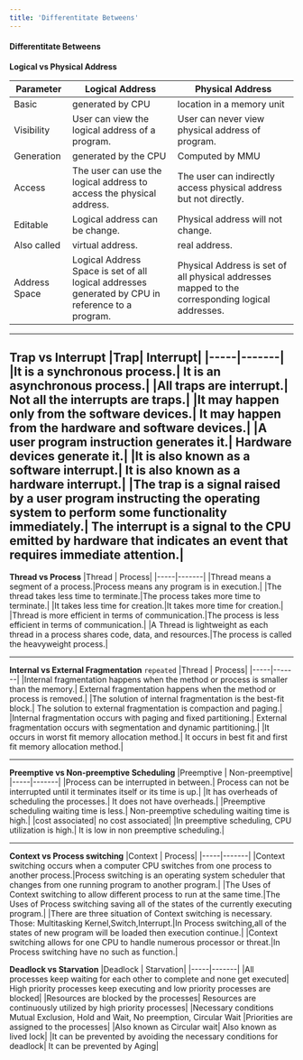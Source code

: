 ```yaml
---
title: 'Differentitate Betweens'
---
```


#### Differentitate Betweens

**Logical vs Physical Address**

| Parameter | Logical Address | Physical Address |
|------|-----|-------|
|Basic|	generated by CPU|	location in a memory unit
|Visibility| User can view the logical address of a program. |	User can never view physical address of program.|
|Generation|	generated by the CPU|	Computed by MMU
|Access|	The user can use the logical address to access the physical address.|	The user can indirectly access physical address but not directly.|
|Editable |	Logical address can be change. | Physical address will not change.
|Also called |	virtual address.|	real address.|
|Address Space|	Logical Address Space is set of all logical addresses generated by CPU in reference to a program.|	Physical Address is set of all physical addresses mapped to the corresponding logical addresses.|

---
**Trap vs Interrupt**
|Trap|	Interrupt|
|-----|-------|
|It is a synchronous process.|	It is an asynchronous process.|
|All traps are interrupt.|	Not all the interrupts are traps.|
|It may happen only from the software devices.|	It may happen from the hardware and software devices.|
|A user program instruction generates it.|	Hardware devices generate it.|
|It is also known as a software interrupt.|	It is also known as a hardware interrupt.|
|The trap is a signal raised by a user program instructing the operating system to perform some functionality immediately.|	The interrupt is a signal to the CPU emitted by hardware that indicates an event that requires immediate attention.|
---

**Thread vs Process**
|Thread | Process|
|-----|-------|
|Thread means a segment of a process.|Process means any program is in execution.|
|The thread takes less time to terminate.|The process takes more time to terminate.|
|It takes less time for creation.|It takes more time for creation.|
|Thread is more efficient in terms of communication.|The process is less efficient in terms of communication.|
|A Thread is lightweight as each thread in a process shares code, data, and resources.|The process is called the heavyweight process.|

---
**Internal vs External Fragmentation** `repeated`
|Thread | Process|
|-----|-------|
|Internal fragmentation happens when the method or process is smaller than the memory.|	External fragmentation happens when the method or process is removed.|
|The solution of internal fragmentation is the best-fit block.|	The solution to external fragmentation is compaction and paging.|
|Internal fragmentation occurs with paging and fixed partitioning.| 	External fragmentation occurs with segmentation and dynamic partitioning.|
|It occurs in worst fit memory allocation method.| 	It occurs in best fit and first fit memory allocation method.|

---

**Preemptive vs Non-preemptive Scheduling**
|Preemptive | Non-preemptive|
|-----|-------|
|Process can be interrupted in between.| Process can not be interrupted until it terminates itself or its time is up.|
|It has overheads of scheduling the processes.|	It does not have overheads.|
|Preemptive scheduling waiting time is less.| Non-preemptive scheduling waiting time is high.|
|cost associated|	no cost associated|
|In preemptive scheduling, CPU utilization is high.| It is low in non preemptive scheduling.|

---

**Context vs Process switching**
|Context | Process|
|-----|-------|
|Context switching occurs when a computer CPU switches from one process to another process.|Process switching is an operating system scheduler that changes from one running program to another program.|
|The Uses of Context switching to allow different process to run at the same time.|The Uses of Process switching saving all of the states of the currently executing program.|
|There are three situation of Context switching is necessary. Those: Multitasking Kernel,Switch,Interrupt.|In Process switching,all of the states of new program will be loaded then execution continue.|
|Context switching allows for one CPU to handle numerous processor or threat.|In Process switching have no such as function.|

**Deadlock vs Starvation**
|Deadlock | Starvation|
|-----|-------|
|All processes keep waiting for each other to complete and none get executed| High priority processes keep executing and low priority processes are blocked|
|Resources are blocked by the processes| Resources are continuously utilized by high priority processes|
|Necessary conditions Mutual Exclusion, Hold and Wait, No preemption, Circular Wait	|Priorities are assigned to the processes|
|Also known as Circular wait| Also known as lived lock|
|It can be prevented by avoiding the necessary conditions for deadlock| It can be prevented by Aging|